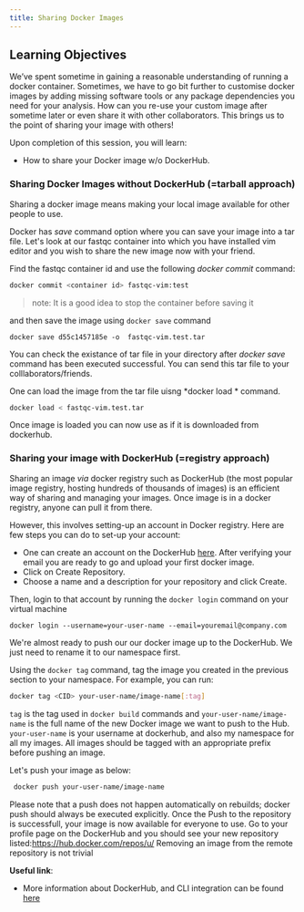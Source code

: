 ```yaml
---
title: Sharing Docker Images
---
```

## Learning Objectives 

We’ve spent sometime in gaining a reasonable understanding of running a docker container. Sometimes, we have to go bit further to customise docker images by adding missing software tools or any package dependencies you need for your  analysis. How can you re-use your custom image after sometime later or even share it with other collaborators. This brings us to the point of sharing your image with others!

Upon completion of this session, you will learn: 

- How to share your Docker image w/o DockerHub.

### Sharing Docker Images without DockerHub (=tarball approach)

Sharing a docker image means making your local image available for other people to use.

Docker has *save* command option where you can save your image into a tar file. Let's look at our fastqc container into which you have installed vim editor and you wish to share the new image now with your friend.

Find the fastqc container id and use the following *docker commit* command:

```bash
docker commit <container id> fastqc-vim:test
```
> note: It is a good idea to stop the container before saving it 

and then save the image using `docker save` command

```
docker save d55c1457185e -o  fastqc-vim.test.tar

```
You can check the existance of tar file in your directory after *docker save* command has been executed successful. You can send this tar file to your colllaborators/friends.

One can load the image from the tar file uisng *docker load * command. 

```bash
docker load < fastqc-vim.test.tar
```
Once image is loaded you can now use as if it is downloaded from dockerhub.

### Sharing your image with DockerHub (=registry approach)

Sharing an image *via* docker registry such as  DockerHub (the most popular image registry, hosting hundreds of thousands of images) is an efficient way of sharing and managing your images. Once image is in a docker registry, anyone can pull it from there. 

However, this involves setting-up an account in Docker registry. Here are few steps you can do to set-up your account:

- One can create an account on the DockerHub [here](https://hub.docker.com/account/signup/). After verifying your email you are ready to go and upload your first docker image.
- Click on Create Repository.
- Choose a name  and a description for your repository and click Create.

Then, login to that account by running the ``docker login`` command on your virtual machine

```
docker login --username=your-user-name --email=youremail@company.com
```
We're almost ready to push our our docker image up to the DockerHub. We just need to rename it to our namespace first.

Using the `docker tag` command, tag the image you created in the previous section to your namespace. For example, you can run:

```bash
docker tag <CID> your-user-name/image-name[:tag]
```

`tag` is the tag used in `docker build` commands and `your-user-name/image-name` is the full name of the new Docker image we want to push to the Hub. `your-user-name` is your username at dockerhub, and also my namespace for all my images. All images should be tagged with an appropriate prefix before pushing an image.

 Let's push your image as below:

```bash
 docker push your-user-name/image-name
```

Please note that a push does not happen automatically on rebuilds; docker push should always be executed explicitly. Once the Push  to the repository is successfull, your image is now available for everyone to use. Go to your profile page on the DockerHub and you should see your new repository listed:[https://hub.docker.com/repos/u/<username>](https://hub.docker.com/repos/u/<username>)
Removing an image from the remote repository is not trivial

**Useful link**:
- More information about DockerHub, and CLI integration can be found [here](https://docs.docker.com/docker-hub/)
